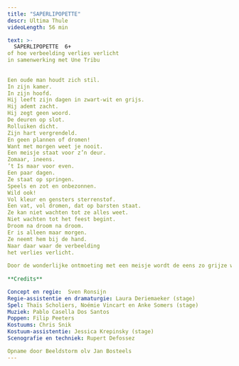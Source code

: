 ```yaml
---
title: "SAPERLIPOPETTE"
descr: Ultima Thule
videoLength: 56 min

text: >-
  SAPERLIPOPETTE  6+  
of hoe verbeelding verlies verlicht  
in samenwerking met Une Tribu  
  
  
Een oude man houdt zich stil.  
In zijn kamer.  
In zijn hoofd.  
Hij leeft zijn dagen in zwart-wit en grijs.  
Hij ademt zacht.  
Hij zegt geen woord.  
De deuren op slot.  
Rolluiken dicht.  
Zijn hart vergrendeld.  
En geen plannen of dromen!  
Want met morgen weet je nooit.  
Een meisje staat voor z’n deur.  
Zomaar, ineens.  
’t Is maar voor even.  
Een paar dagen.  
Ze staat op springen.  
Speels en zot en onbezonnen.  
Wild ook!  
Vol kleur en gensters sterrenstof.  
Een vat, vol dromen, dat op barsten staat.  
Ze kan niet wachten tot ze alles weet.  
Niet wachten tot het feest begint.  
Droom na droom na droom.  
Er is alleen maar morgen.  
Ze neemt hem bij de hand.  
Naar daar waar de verbeelding  
het verlies verlicht.  
  
Door de wonderlijke ontmoeting met een meisje wordt de eens zo grijze wereld van een oude man met een groot verdriet, beetje bij beetje terug gevuld met kleur.  
  
**Credits**

Concept en regie:  Sven Ronsijn  
Regie-assistentie en dramaturgie: Laura Deriemaeker (stage)  
Spel: Thaïs Scholiers, Noémie Vincart en Anke Somers (stage)  
Muziek: Pablo Casella Dos Santos  
Poppen: Filip Peeters  
Kostuums: Chris Snik  
Kostuum-assistentie: Jessica Krepinsky (stage)  
Scenografie en techniek: Rupert Defossez

Opname door Beeldstorm olv Jan Bosteels
---
```

